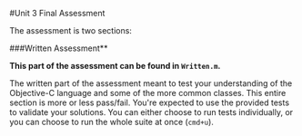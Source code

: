 #Unit 3 Final Assessment

The assessment is two sections: 

###Written Assessment**

**This part of the assessment can be found in `Written.m`.**

The written part of the assessment meant to test your understanding of the Objective-C language and some of the more common classes. This entire section is more or less pass/fail. You're expected to use the provided tests to validate your solutions. You can either choose to run tests individually, or you can choose to run the whole suite at once (`cmd+u`).
